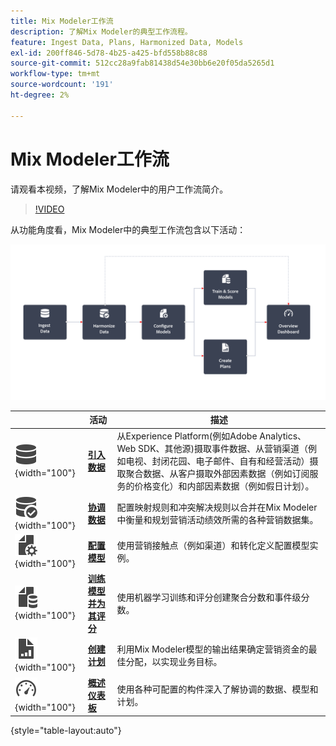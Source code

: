 ```yaml
---
title: Mix Modeler工作流
description: 了解Mix Modeler的典型工作流程。
feature: Ingest Data, Plans, Harmonized Data, Models
exl-id: 200ff846-5d78-4b25-a425-bfd558b88c88
source-git-commit: 512cc28a9fab81438d54e30bb6e20f05da5265d1
workflow-type: tm+mt
source-wordcount: '191'
ht-degree: 2%

---
```


# Mix Modeler工作流

请观看本视频，了解Mix Modeler中的用户工作流简介。

>[!VIDEO](https://video.tv.adobe.com/v/3424854/?learn=on)


从功能角度看，Mix Modeler中的典型工作流包含以下活动：

![替换文字](../assets/ApplicationWorkflow.svg)

|  | 活动 | 描述 |
|---|---|---|
| ![数据](../assets/icons/Data.svg){width="100"} | [**引入数据**](../ingest-data/overview.md) | 从Experience Platform(例如Adobe Analytics、Web SDK、其他源)摄取事件数据、从营销渠道（例如电视、封闭花园、电子邮件、自有和经营活动）摄取聚合数据、从客户摄取外部因素数据（例如订阅服务的价格变化）和内部因素数据（例如假日计划）。 |
| ![DataCheck](../assets/icons/DataCheck.svg){width="100"} | [**协调数据**](../harmonize-data/overview.md) | 配置映射规则和冲突解决规则以合并在Mix Modeler中衡量和规划营销活动绩效所需的各种营销数据集。 |
| ![FileConfig](../assets/icons/FileGear.svg){width="100"} | [**配置模型**](../models/create.md) | 使用营销接触点（例如渠道）和转化定义配置模型实例。 |
| ![文件数据](../assets/icons/FileData.svg){width="100"} | [**训练模型并为其评分**](../models/overview.md) | 使用机器学习训练和评分创建聚合分数和事件级分数。 |
| ![文件图表](../assets/icons/FileChart.svg){width="100"} | [**创建计划**](../plans/overview.md) | 利用Mix Modeler模型的输出结果确定营销资金的最佳分配，以实现业务目标。 |
| ![功能板](../assets/icons/Dashboard.svg){width="100"} | [**概述仪表板**](../dashboard/overview.md) | 使用各种可配置的构件深入了解协调的数据、模型和计划。 |

{style="table-layout:auto"}
